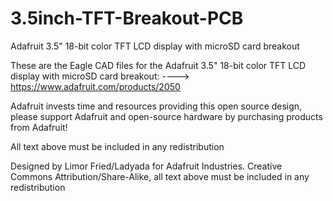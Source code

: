 # 3.5inch-TFT-Breakout-PCB

Adafruit 3.5" 18-bit color TFT LCD display with microSD card breakout

These are the Eagle CAD files for the Adafruit 3.5" 18-bit color TFT LCD display with microSD card breakout:
  ----> https://www.adafruit.com/products/2050

Adafruit invests time and resources providing this open source design, please support Adafruit and open-source hardware by purchasing products from Adafruit!

All text above must be included in any redistribution

Designed by Limor Fried/Ladyada for Adafruit Industries.
Creative Commons Attribution/Share-Alike, all text above must be included in any redistribution